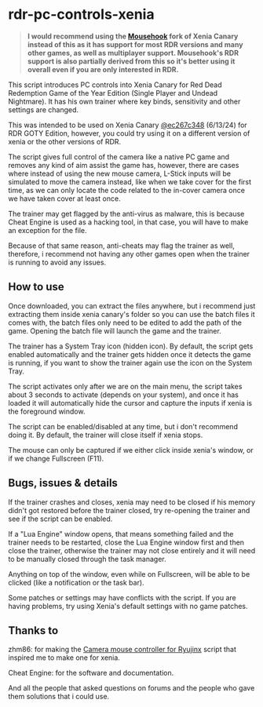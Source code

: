 # rdr-pc-controls-xenia

> **I would recommend using the [Mousehook](https://github.com/marinesciencedude/xenia-canary-mousehook) fork of Xenia Canary instead of this as it has support for most RDR versions and many other games, as well as multiplayer support. Mousehook's RDR support is also partially derived from this so it's better using it overall even if you are only interested in RDR.**

This script introduces PC controls into Xenia Canary for Red Dead Redemption Game of the Year Edition (Single Player and Undead Nightmare). It has his own trainer where key binds, sensitivity and other settings are changed.

This was intended to be used on Xenia Canary [@ec267c348](https://github.com/xenia-canary/xenia-canary/releases/tag/ec267c3) (6/13/24) for RDR GOTY Edition, however, you could try using it on a different version of xenia or the other versions of RDR.

The script gives full control of the camera like a native PC game and removes any kind of aim assist the game has, however, there are cases where instead of using the new mouse camera, L-Stick inputs will be simulated to move the camera instead, like when we take cover for the first time, as we can only locate the code related to the in-cover camera once we have taken cover at least once.

The trainer may get flagged by the anti-virus as malware, this is because Cheat Engine is used as a hacking tool, in that case, you will have to make an exception for the file.

Because of that same reason, anti-cheats may flag the trainer as well, therefore, i recommend not having any other games open when the trainer is running to avoid any issues.

## How to use
Once downloaded, you can extract the files anywhere, but i recommend just extracting them inside xenia canary's folder so you can use the batch files it comes with, the batch files only need to be edited to add the path of the game. Opening the batch file will launch the game and the trainer.

The trainer has a System Tray icon (hidden icon). By default, the script gets enabled automatically and the trainer gets hidden once it detects the game is running, if you want to show the trainer again use the icon on the System Tray.

The script activates only after we are on the main menu, the script takes about 3 seconds to activate (depends on your system), and once it has loaded it will automatically hide the cursor and capture the inputs if xenia is the foreground window.

The script can be enabled/disabled at any time, but i don't recommend doing it. By default, the trainer will close itself if xenia stops.

The mouse can only be captured if we either click inside xenia's window, or if we change Fullscreen (F11).

## Bugs, issues & details
If the trainer crashes and closes, xenia may need to be closed if his memory didn't got restored before the trainer closed, try re-opening the trainer and see if the script can be enabled.

If a "Lua Engine" window opens, that means something failed and the trainer needs to be restarted, close the Lua Engine window first and then close the trainer, otherwise the trainer may not close entirely and it will need to be manually closed through the task manager.

Anything on top of the window, even while on Fullscreen, will be able to be clicked (like a notification or the task bar).

Some patches or settings may have conflicts with the script. If you are having problems, try using Xenia's default settings with no game patches.

## Thanks to

zhm86: for making the [Camera mouse controller for Ryujinx](https://gamebanana.com/scripts/11752) script that inspired me to make one for xenia.

Cheat Engine: for the software and documentation.

And all the people that asked questions on forums and the people who gave them solutions that i could use.
